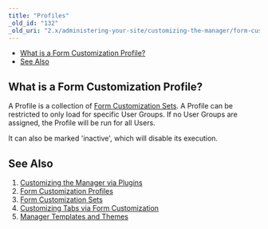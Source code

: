 ```yaml
---
title: "Profiles"
_old_id: "132"
_old_uri: "2.x/administering-your-site/customizing-the-manager/form-customization-profiles"
---
```


- [What is a Form Customization Profile?](#what-is-a-form-customization-profile)
- [See Also](#see-also)

## What is a Form Customization Profile?

A Profile is a collection of [Form Customization Sets](building-sites/client-proofing/form-customization/sets "Form Customization Sets"). A Profile can be restricted to only load for specific User Groups. If no User Groups are assigned, the Profile will be run for all Users.

It can also be marked 'inactive', which will disable its execution.

## See Also

1. [Customizing the Manager via Plugins](_legacy/administering-your-site/customizing-the-manager-via-plugins)
2. [Form Customization Profiles](building-sites/client-proofing/form-customization/profiles)
3. [Form Customization Sets](building-sites/client-proofing/form-customization/sets)
  1. [Customizing Tabs via Form Customization](building-sites/client-proofing/form-customization/tabs)
4. [Manager Templates and Themes](building-sites/client-proofing/custom-manager-themes)
